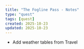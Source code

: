 ```yaml
---
title: "The Fogline Pass - Notes"
type: "quest"
tags: [quest]
created: 2025-10-23
updated: 2025-10-23
---
```

- Add weather tables from Travel
